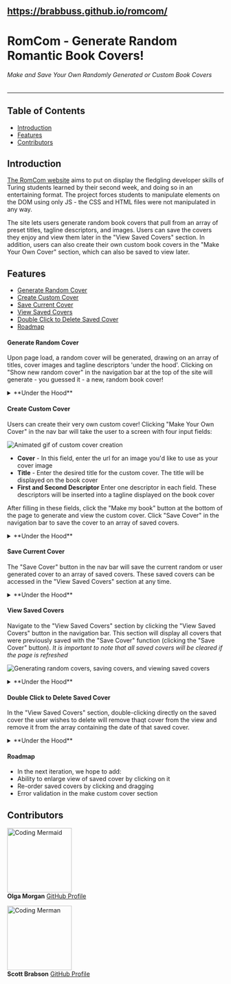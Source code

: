 https://brabbuss.github.io/romcom/
---
# RomCom - Generate Random Romantic Book Covers!
###### Make and Save Your Own Randomly Generated or Custom Book Covers
---
## Table of Contents
* [Introduction](#introduction)
* [Features](#features)
* [Contributors](#contributors)

## Introduction
[The RomCom website](https://brabbuss.github.io/romcom/) aims to put on display the fledgling developer skills of Turing students learned by their second week, and doing so in an entertaining format. The project forces students to manipulate elements on the DOM using only JS - the CSS and HTML files were not manipulated in any way.

The site lets users generate random book covers that pull from an array of preset titles, tagline descriptors, and images. Users can save the covers they enjoy and view them later in the "View Saved Covers" section. In addition, users can also create their own custom book covers in the "Make Your Own Cover" section, which can also be saved to view later.

## Features
* [Generate Random Cover](#Generate-Random-Cover)
* [Create Custom Cover](#Create-Custom-Cover)
* [Save Current Cover](#Save-Current-Cover)
* [View Saved Covers](#View-Saved-Covers)
* [Double Click to Delete Saved Cover](#Double-Click-to-Delete-Saved-Cover)
* [Roadmap](#to-do)

#### Generate Random Cover
Upon page load, a random cover will be generated, drawing on an array of titles, cover images and tagline descriptors 'under the hood'. Clicking on "Show new random cover" in the navigation bar at the top of the site will generate - you guessed it - a new, random book cover!

<details>
  <summary>**Under the Hood**</summary>
A database of assetts for the random covers (image files, titles, and tagline descriptors) was already provided at outset of the project, which is what is drawn upon to create the cover on page load/refresh. That being said, additional assetts are added dynamically to the respective arrays upon creation of a custom cover - the inputted data is stored away and can now be drawn upon when generating random covers. To assemble a random cover upon click of the random cover button, an event listener was assigned to the button. Upon click, an assett is chosen at random from each of the arrays for the corresponding cover elements and injected into a new Class object - the new cover. It is then displayed on the home page by reassigning the corresponding HTML elements, which are targeted with the `document.querySelector()` method.
</details>

#### Create Custom Cover
Users can create their very own custom cover! Clicking "Make Your Own Cover" in the nav bar will take the user to a screen with four input fields:

![Animated gif of custom cover creation](https://media.giphy.com/media/YqzT1CKSOOmqqwwO6Y/giphy.gif)

* **Cover** - In this field, enter the url for an image you'd like to use as your cover image
* **Title** - Enter the desired title for the custom cover. The title will be displayed on the book cover
* **First and Second Descriptor** Enter one descriptor in each field. These descriptors will be inserted into a tagline displayed on the book cover

After filling in these fields, click the "Make my book" button at the bottom of the page to generate and view the custom cover. Click "Save Cover" in the navigation bar to save the cover to an array of saved covers.

<details>
  <summary>**Under the Hood**</summary>
Input fields are cleared when loading the 'make your own cover' section by setting the value of those fields to empty strings. Event listeners are attached to each input field. The value of those input fields, upon click of the 'make my book' button, are stored in their respective data arrays (i.e. value of "Cover" input will be stored in the "covers" data array, within the linked "data.js" file, etc.) with a `.push()` method. Those pieces of information are then drawn on to use in the creation of a new Class object, a new cover, which is then displayed on the home page. 
</details>

#### Save Current Cover
The "Save Cover" button in the nav bar will save the current random or user generated cover to an array of saved covers. These saved covers can be accessed in the "View Saved Covers" section at any time.

<details>
  <summary>**Under the Hood**</summary>
Using event listeners, corresponding information (values) from the various elements of the currently viewed book cover are pulled and then injected into the the creation of a new Class object (our book cover), which is then stored in an array of saved covers (`savedCovers`) to draw upon later (for viewing saved covers). Inside of this save cover function, a separate function was needed to pull two pieces of data (`descriptor1` and `descriptor2`) from the tagline string. This was accomplished by splitting the tagline string into an array of strings, and pulling the descriptors by their new index positions within that array (for our  tagline, positions [3] and [5]). Duplicates within the `savedCovers` array are avoided with a separate function. That function compares the key values of the cover being saved against the covers that have been saved in the `savedCovers` array - if all of the key values (other than the unique `id`) of the cover being saved match up with any of the object key values in the `savedCovers` array, then that is a duplicate cover and it is prevented from being added to the array. 
</details>

#### View Saved Covers
Navigate to the "View Saved Covers" section by clicking the "View Saved Covers" button in the navigation bar. This section will display all covers that were previously saved with the "Save Cover" function (clicking the "Save Cover" button). *It is important to note that all saved covers will be cleared if the page is refreshed*

![Generating random covers, saving covers, and viewing saved covers](https://media.giphy.com/media/H1HOmpNBG5Od9id6e1/giphy.gif)

<details>
  <summary>**Under the Hood**</summary>
To prevent duplicate covers from displaying, the team decided to clear HTML elements composing the displayed list of saved covers - which would be leftover from any previous visit to the saved covers section. With the section cleared, a `for loop` is used to iterate through the `savedCovers` array and inject the key values of the cover object at index [i] into the corresponding HTML elements (which are targeted with the `.querySelector()` method). Those elements are then inserted into the HTML using the `insertAdjacentHTML()` method.
</details>

#### Double Click to Delete Saved Cover
In the "View Saved Covers" section, double-clicking directly on the saved cover the user wishes to delete will remove thaqt cover from the view and remove it from the array containing the date of that saved cover.

<details>
  <summary>**Under the Hood**</summary>
A new document method was added to the `loadSavedCovers()` function that is responsible for creating a list of Nodes from the displayed covers on a "View Saved Covers" page. Using `forEach` method we apply a new double click event listener to each cover on the page upon loading the saved view section. Upon double click the `element.remove()` method is triggered, deleting the double-clicked element from the HTML storing the HTML element id in the `coverIdNumber` variable. Then `removeCoverFromSavedCovers()` function uses the `coverIdNumber` to match with the cover id in a `savedCovers` array in order to remove the saved cover from the database. 
</details>

#### Roadmap
* In the next iteration, we hope to add:
 * Ability to enlarge view of saved cover by clicking on it
 * Re-order saved covers by clicking and dragging
 * Error validation in the make custom cover section

## Contributors

<img src="https://avatars0.githubusercontent.com/u/66269306?s=400&u=b59f8ccc1002269319d952aa028ee270629b2ead&v=4" alt="Coding Mermaid"
 width="150" height="auto" />\
**Olga Morgan**
[GitHub Profile](https://github.com/scripka)

<img src="https://avatars1.githubusercontent.com/u/66697338?s=460&u=3d2e338fdeb625c1940a87b1cfdb7ba6e7d16c5c&v=4" alt="Coding Merman"
 width="150" height="auto" />\
**Scott Brabson**
[GitHub Profile](https://github.com/brabbuss)
